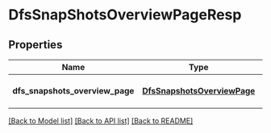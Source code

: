 # DfsSnapShotsOverviewPageResp

## Properties
Name | Type | Description | Notes
------------ | ------------- | ------------- | -------------
**dfs_snapshots_overview_page** | [**DfsSnapshotsOverviewPage**](DfsSnapshotsOverviewPage.md) | overview of dfs snapshot | 

[[Back to Model list]](../README.md#documentation-for-models) [[Back to API list]](../README.md#documentation-for-api-endpoints) [[Back to README]](../README.md)


